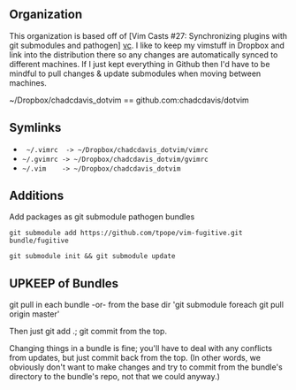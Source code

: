Organization
------------

This organization is based off of [Vim Casts #27: Synchronizing plugins with git submodules and pathogen] [vc]. I like to keep my vimstuff in Dropbox and link into the distribution there so any changes are automatically synced to different machines. If I just kept everything in Github then I'd have to be mindful to pull changes & update submodules when moving between machines.

[vc]: http://vimcasts.org/episodes/synchronizing-plugins-with-git-submodules-and-pathogen/

~/Dropbox/chadcdavis_dotvim == github.com:chadcdavis/dotvim 

Symlinks
-------

* ` ~/.vimrc  -> ~/Dropbox/chadcdavis_dotvim/vimrc`
*  `~/.gvimrc -> ~/Dropbox/chadcdavis_dotvim/gvimrc`
*  `~/.vim    -> ~/Dropbox/chadcdavis_dotvim`

Additions
---------

Add packages as git submodule pathogen bundles

`git submodule add https://github.com/tpope/vim-fugitive.git bundle/fugitive`

`git submodule init && git submodule update`

UPKEEP of Bundles
-----------------
git pull in each bundle -or- from the base dir 'git submodule foreach git pull origin master'

Then just git add .; git commit from the top.

Changing things in a bundle is fine; you'll have to deal with any conflicts from updates, but just commit back from the top. (In other words, we obviously don't want to make changes and try to commit from the bundle's directory to the bundle's repo, not that we could anyway.)
